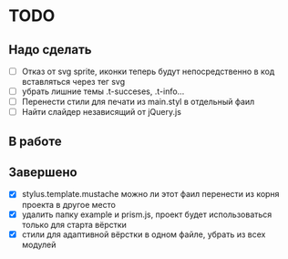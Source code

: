 # TODO

## Надо сделать

- [ ] Отказ от svg sprite, иконки теперь будут непосредственно в код вставляться через тег svg
- [ ] убрать лишние темы .t-succeses, .t-info...
- [ ] Перенести стили для печати из main.styl в отдельный фаил
- [ ] Найти слайдер независящий от jQuery.js

## В работе


## Завершено

- [x] stylus.template.mustache можно ли этот фаил перенести из корня проекта в другое место
- [x] удалить папку example и prism.js, проект будет использоваться только для старта вёрстки
- [x] стили для адаптивной вёрстки в одном файле, убрать из всех модулей
